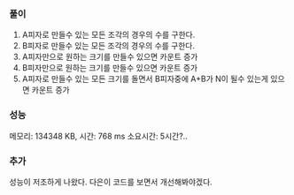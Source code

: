 ### 풀이
1. A피자로 만들수 있는 모든 조각의 경우의 수를 구한다.
2. B피자로 만들수 있는 모든 조각의 경우의 수를 구한다.
3. A피자만으로 원하는 크기를 만들수 있으면 카운트 증가
4. B피자만으로 원하는 크기를 만들수 있으면 카운트 증가
5. A피자로 만들수 있는 모든 크기를 돌면서 B피자중에 A+B가 N이 될수 있는게 있으면 카운트 증가

### 성능
메모리: 134348 KB, 시간: 768 ms
소요시간: 5시간?..

### 추가
성능이 저조하게 나왔다. 다은이 코드를 보면서 개선해봐야겠다.
